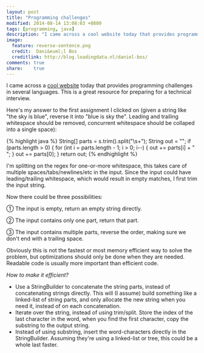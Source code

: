```yaml
---
layout: post
title: "Programming challenges"
modified: 2014-08-14 13:08:03 +0800
tags: [programming, java]
description: "I came across a cool website today that provides programming challenges in several languages. This is a great resource for preparing for a technical interview. "
image:
  feature: reverse-sentence.png
  credit:  Dani&euml;l Bos
  creditlink: http://blog.loadingdata.nl/daniel-bos/
comments: true
share:    true
---
```

I came across a <a href="https://oj.leetcode.com/" target="_BLANK">cool website</a> today that provides programming challenges in several languages. This
is a great resource for preparing for a technical interview.

Here's my answer to the first assignment I clicked on (given a string like "the sky is blue", reverse it into "blue is sky the". Leading and trailing
whitespace should be removed, concurrent whitespace should be collaped into a single space):

{% highlight java %}
String[] parts = s.trim().split("\\s+");
String out = "";
if (parts.length > 0) {
    for (int i = parts.length - 1; i > 0; i--) {
        out += parts[i] + " ";
    }
    out += parts[0];
}
return out;
{% endhighlight %}

I'm splitting on the regex for one-or-more whitespace, this takes care of multiple spaces/tabs/newlines/etc in the input. Since the input could have
leading/trailing whitespace, which would result in empty matches, I first trim the input string.

Now there could be three possibilities:

&#x2460; The input is empty, return an empty string directly.

&#x2461; The input contains only one part, return that part.

&#x2462; The input contains multiple parts, reverse the order, making sure we don't end with a trailing space.


Obviously this is not the fastest or most memory efficient way to solve the problem, but optimizations should only be done when they are needed. Readable
code is usually more important than efficient code.

*How to make it efficient?*

- Use a StringBuilder to concatenate the string parts, instead of concatenating strings directly. This will (I assume) build something like a linked-list of
  string parts, and only allocate the new string when you need it, instead of on each concatenation.
- Iterate over the string, instead of using trim/split. Store the index of the last character in the word, when you find the first character, copy the
  substring to the output string.
- Instead of using substring, insert the word-characters directly in the StringBuilder. Assuming they're using a linked-list or tree, this could be a whole
  last faster.